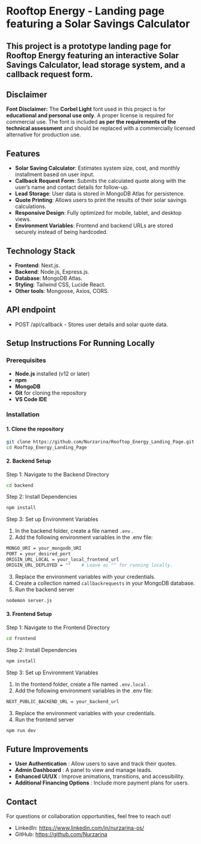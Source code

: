 # Rooftop Energy - Landing page featuring a Solar Savings Calculator

##  This project is a prototype landing page for Rooftop Energy featuring an interactive Solar Savings Calculator, lead storage system, and a callback request form.

## Disclaimer
**Font Disclaimer:**
The **Corbel Light** font used in this project is for **educational and personal use only**. A proper license is required for commercial use. The font is included **as per the requirements of the technical assessment** and should be replaced with a commercially licensed alternative for production use.

## Features
- **Solar Saving Calculator**: Estimates system size, cost, and monthly installment based on user input.
- **Callback Request Form**: Submits the calculated quote along with the user’s name and contact details for follow-up.
- **Lead Storage**: User data is stored in MongoDB Atlas for persistence.
- **Quote Printing**: Allows users to print the results of their solar savings calculations.
- **Responsive Design**: Fully optimized for mobile, tablet, and desktop views.
- **Environment Variables**: Frontend and backend URLs are stored securely instead of being hardcoded.

## Technology Stack
- **Frontend**: Next.js.
- **Backend**: Node.js, Express.js.
- **Database**: MongoDB Atlas.
- **Styling**: Tailwind CSS, Lucide React.
- **Other tools**: Mongoose, Axios, CORS.

## API endpoint
- POST /api/callback - Stores user details and solar quote data.

## Setup Instructions For Running Locally

### Prerequisites
- **Node.js** installed (v12 or later)
- **npm**
- **MongoDB**
- **Git** for cloning the repository
- **VS Code IDE**

### Installation

#### **1. Clone the repository**
```bash
git clone https://github.com/Nurzarina/Rooftop_Energy_Landing_Page.git
cd Rooftop_Energy_Landing_Page
```

#### **2. Backend Setup**

Step 1: Navigate to the Backend Directory
```bash
cd backend
```

Step 2: Install Dependencies
```bash
npm install
```

Step 3: Set up Environment Variables
1. In the backend folder, create a file named `.env` .
2. Add the following environment variables in the .env file:
```bash
MONGO_URI = your_mongodb_URI
PORT = your_desired_port
ORIGIN_URL_LOCAL = your_local_frontend_url
ORIGIN_URL_DEPLOYED = ""    # Leave as "" for running locally.
```
3. Replace the environment variables with your credentials.
4. Create a collection named `callbackrequests` in your MongoDB database.
5. Run the backend server
```bash
nodemon server.js
```

#### **3. Frontend Setup**

Step 1: Navigate to the Frontend Directory
```bash
cd frontend
```

Step 2: Install Dependencies
```bash
npm install
```

Step 3: Set up Environment Variables
1. In the frontend folder, create a file named `.env.local` .
2. Add the following environment variables in the .env file:
```bash
NEXT_PUBLIC_BACKEND_URL = your_backend_url
```
3. Replace the environment variables with your credentials.
4. Run the frontend server
```bash
npm run dev
```

## Future Improvements
- **User Authentication** : Allow users to save and track their quotes.
- **Admin Dashboard** : A panel to view and manage leads.
- **Enhanced UI/UX** : Improve animations, transitions, and accessibility.
- **Additional Financing Options** : Include more payment plans for users.


## Contact
For questions or collaboration opportunities, feel free to reach out!

- LinkedIn: https://www.linkedin.com/in/nurzarina-os/
- GitHub: https://github.com/Nurzarina
